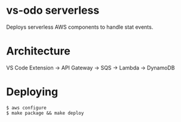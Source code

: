 # vs-odo serverless

Deploys serverless AWS components to handle stat events.

# Architecture

VS Code Extension -> API Gateway -> SQS -> Lambda -> DynamoDB

# Deploying

```
$ aws configure
$ make package && make deploy
```